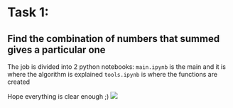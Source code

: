 # Task 1:  
## Find the combination of numbers that summed gives a particular one
The job is divided into 2 python notebooks:
<code>main.ipynb</code> is the main and it is where the algorithm is explained
<code>tools.ipynb</code> is where the functions are created

Hope everything is clear enough ;)
<image src="/circuit_tester.pdf"/>

